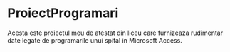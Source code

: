 # ProiectProgramari
Acesta este proiectul meu de atestat din liceu care furnizeaza rudimentar date legate de programarile unui spital in Microsoft Access.
